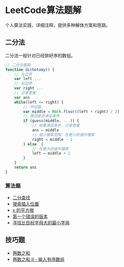 # LeetCode算法题解

个人算法实践，详细注释，提供多种解体方案和思路。

## 二分法

二分法一般针对已经排好序的数组。

``` js
// 二分法套路
function dichotomy() {
    // 左边界
    var left ...
    // 右边界
    var right ...
    // 记录答案
    var ans
    while(left <= right) {
        // 中间值
        var middle = Math.floor((left + right) / 2)
        // 猜测是否满足条件
        if (guess(middle, ...)) {
            // 如果满足条件，记录答案
            ans = middle
            // 缩小搜索范围，在更小的值中搜索
            right = middle - 1
        } else  {
            // 在更大的值中搜索
            left = middle + 1
        }
    }
    return ans
}
```

### 算法题

* [二分查找](./src/dichotomy/binary-search.js)
* [搜索插入位置](./src/dichotomy/search-insert-position.js)
* [x 的平方根](./src/dichotomy/sqrtx.js)
* [第一个错误的版本](./src/dichotomy/first-bad-version.js)
* [寻找比目标字母大的最小字母](./src/dichotomy/find-smallest-letter-greater-than-target.js)

## 技巧题
* [两数之和](./src/skill/two-sum.js)
* [两数之和 II - 输入有序数组](./src/skill/two-sum-ii-input-array-is-sorted.js)
